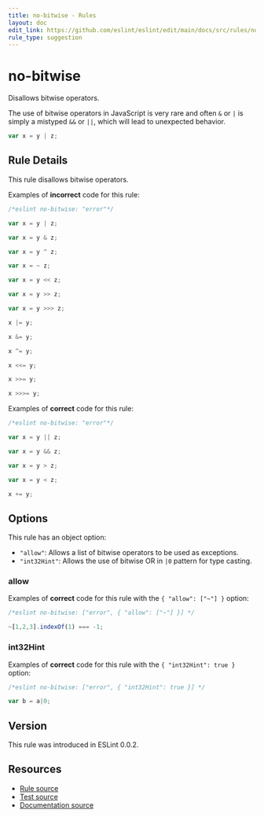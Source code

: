 ```yaml
---
title: no-bitwise - Rules
layout: doc
edit_link: https://github.com/eslint/eslint/edit/main/docs/src/rules/no-bitwise.md
rule_type: suggestion
---
```

<!-- Note: No pull requests accepted for this file. See README.md in the root directory for details. -->

# no-bitwise

Disallows bitwise operators.

The use of bitwise operators in JavaScript is very rare and often `&` or `|` is simply a mistyped `&&` or `||`, which will lead to unexpected behavior.

```js
var x = y | z;
```

## Rule Details

This rule disallows bitwise operators.

Examples of **incorrect** code for this rule:

```js
/*eslint no-bitwise: "error"*/

var x = y | z;

var x = y & z;

var x = y ^ z;

var x = ~ z;

var x = y << z;

var x = y >> z;

var x = y >>> z;

x |= y;

x &= y;

x ^= y;

x <<= y;

x >>= y;

x >>>= y;
```

Examples of **correct** code for this rule:

```js
/*eslint no-bitwise: "error"*/

var x = y || z;

var x = y && z;

var x = y > z;

var x = y < z;

x += y;
```

## Options

This rule has an object option:

* `"allow"`: Allows a list of bitwise operators to be used as exceptions.
* `"int32Hint"`: Allows the use of bitwise OR in `|0` pattern for type casting.

### allow

Examples of **correct** code for this rule with the `{ "allow": ["~"] }` option:

```js
/*eslint no-bitwise: ["error", { "allow": ["~"] }] */

~[1,2,3].indexOf(1) === -1;
```

### int32Hint

Examples of **correct** code for this rule with the `{ "int32Hint": true }` option:

```js
/*eslint no-bitwise: ["error", { "int32Hint": true }] */

var b = a|0;
```

## Version

This rule was introduced in ESLint 0.0.2.

## Resources

* [Rule source](https://github.com/eslint/eslint/tree/HEAD/lib/rules/no-bitwise.js)
* [Test source](https://github.com/eslint/eslint/tree/HEAD/tests/lib/rules/no-bitwise.js)
* [Documentation source](https://github.com/eslint/eslint/tree/HEAD/docs/src/rules/no-bitwise.md)
